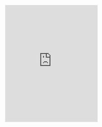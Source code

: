 ---
---

<iframe src="https://open.spotify.com/embed/playlist/4pXYfGJw0VcPNCJ0cenpgQ" width="300" height="380" frameborder="0" allowtransparency="true" allow="encrypted-media"></iframe>

